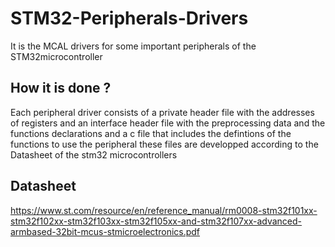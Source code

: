 # STM32-Peripherals-Drivers
It is the MCAL drivers for some important peripherals of the STM32microcontroller
## How it is done ?
Each peripheral driver consists of a private header file with the addresses of registers and an interface header file with the preprocessing data and the functions declarations
and a c file that includes the defintions of the functions to use the peripheral
these files are developped according to the Datasheet of the stm32 microcontrollers
## Datasheet
https://www.st.com/resource/en/reference_manual/rm0008-stm32f101xx-stm32f102xx-stm32f103xx-stm32f105xx-and-stm32f107xx-advanced-armbased-32bit-mcus-stmicroelectronics.pdf
